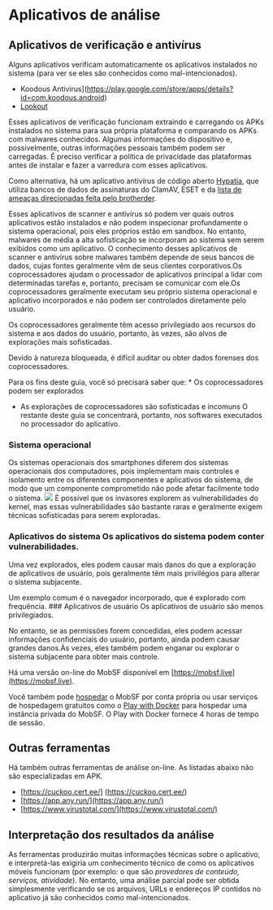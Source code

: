 # Aplicativos de análise
## Aplicativos de verificação e antivírus
Alguns aplicativos verificam automaticamente os aplicativos instalados no sistema (para ver se eles são conhecidos como mal-intencionados).


* Koodous Antivirus](https://play.google.com/store/apps/details?id=com.koodous.android)
* [Lookout](https://play.google.com/store/apps/details?id=com.lookout)


Esses aplicativos de verificação funcionam extraindo e carregando os APKs instalados no sistema para sua própria plataforma e comparando os APKs com malwares conhecidos. Algumas informações do dispositivo e, possivelmente, outras informações pessoais também podem ser carregadas. É preciso verificar a política de privacidade das plataformas antes de instalar e fazer a varredura com esses aplicativos.


Como alternativa, há um aplicativo antivírus de código aberto [Hypatia](https://github.com/Divested-Mobile/Hypatia), que utiliza bancos de dados de assinaturas do ClamAV, ESET e da [lista de ameaças direcionadas feita pelo brotherder](https://github.com/botherder/targetedthreats).&#x20;


Esses aplicativos de scanner e antivírus só podem ver quais outros aplicativos estão instalados e não podem inspecionar profundamente o sistema operacional, pois eles próprios estão em sandbox. No entanto, malwares de média a alta sofisticação se incorporam ao sistema sem serem exibidos como um aplicativo. O conhecimento desses aplicativos de scanner e antivírus sobre malwares também depende de seus bancos de dados, cujas fontes geralmente vêm de seus clientes corporativos.Os coprocessadores ajudam o processador de aplicativos principal a lidar com determinadas tarefas e, portanto, precisam se comunicar com ele.Os coprocessadores geralmente executam seu próprio sistema operacional e aplicativo incorporados e não podem ser controlados diretamente pelo usuário.


Os coprocessadores geralmente têm acesso privilegiado aos recursos do sistema e aos dados do usuário, portanto, às vezes, são alvos de explorações mais sofisticadas.


Devido à natureza bloqueada, é difícil auditar ou obter dados forenses dos coprocessadores.


Para os fins deste guia, você só precisará saber que: * Os coprocessadores podem ser explorados


* As explorações de coprocessadores são sofisticadas e incomuns
O restante deste guia se concentrará, portanto, nos softwares executados no processador do aplicativo.
### Sistema operacional
Os sistemas operacionais dos smartphones diferem dos sistemas operacionais dos computadores, pois implementam mais controles e isolamento entre os diferentes componentes e aplicativos do sistema, de modo que um componente comprometido não pode afetar facilmente todo o sistema.
![](https://developer.android.com/guide/platform/images/android-stack\_2x.png)
É possível que os invasores explorem as vulnerabilidades do kernel, mas essas vulnerabilidades são bastante raras e geralmente exigem técnicas sofisticadas para serem exploradas.
### Aplicativos do sistema Os aplicativos do sistema podem conter vulnerabilidades.


Uma vez explorados, eles podem causar mais danos do que a exploração de aplicativos de usuário, pois geralmente têm mais privilégios para alterar o sistema subjacente.


Um exemplo comum é o navegador incorporado, que é explorado com frequência. ### Aplicativos de usuário
Os aplicativos de usuário são menos privilegiados.


No entanto, se as permissões forem concedidas, eles podem acessar informações confidenciais do usuário, portanto, ainda podem causar grandes danos.Às vezes, eles também podem enganar ou explorar o sistema subjacente para obter mais controle.


Há uma versão on-line do MobSF disponível em [https://mobsf.live](https://mobsf.live).


Você também pode [hospedar](https://mobsf.github.io/docs/#/installation) o MobSF por conta própria ou usar serviços de hospedagem gratuitos como o [Play with Docker](https://labs.play-with-docker.com/) para hospedar uma instância privada do MobSF. O Play with Docker fornece 4 horas de tempo de sessão.


## Outras ferramentas


Há também outras ferramentas de análise on-line. As listadas abaixo não são especializadas em APK.


* [https://cuckoo.cert.ee/] (https://cuckoo.cert.ee/)
* [https://app.any.run/](https://app.any.run/)
* [https://www.virustotal.com/](https://www.virustotal.com/)


## Interpretação dos resultados da análise


As ferramentas produzirão muitas informações técnicas sobre o aplicativo, e interpretá-las exigiria um conhecimento técnico de como os aplicativos móveis funcionam (por exemplo: o que são _provedores de conteúdo, serviços, atividade_). No entanto, uma análise parcial pode ser obtida simplesmente verificando se os arquivos, URLs e endereços IP contidos no aplicativo já são conhecidos como mal-intencionados.
